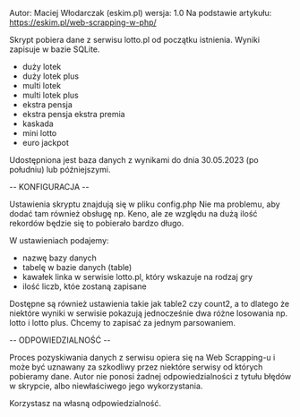 Autor: Maciej Włodarczak (eskim.pl)
wersja: 1.0
Na podstawie artykułu: https://eskim.pl/web-scrapping-w-php/

Skrypt pobiera dane z serwisu lotto.pl od początku istnienia. Wyniki zapisuje w bazie SQLite.

- duży lotek
- duży lotek plus
- multi lotek
- multi lotek plus
- ekstra pensja
- ekstra pensja ekstra premia
- kaskada
- mini lotto
- euro jackpot

Udostępniona jest baza danych z wynikami do dnia 30.05.2023 (po południu) lub późniejszymi.

-- KONFIGURACJA --

Ustawienia skryptu znajdują się w pliku config.php
Nie ma problemu, aby dodać tam również obsługę np. Keno, ale ze względu na dużą ilość rekordów będzie się to pobierało bardzo długo.

W ustawieniach podajemy:
- nazwę bazy danych
- tabelę w bazie danych (table)
- kawałek linka w serwisie lotto.pl, który wskazuje na rodzaj gry
- ilość liczb, któe zostaną zapisane

Dostępne są również ustawienia takie jak table2 czy count2, a to dlatego że niektóre wyniki w serwisie pokazują jednocześnie dwa różne losowania np. lotto i lotto plus. Chcemy to zapisać za jednym parsowaniem.

-- ODPOWIEDZIALNOŚĆ --

Proces pozyskiwania danych z serwisu opiera się na Web Scrapping-u i może być uznawany za szkodliwy przez niektóre serwisy od których pobieramy dane.
Autor nie ponosi żadnej odpowiedzialności z tytułu błędów w skrypcie, albo niewłaściwego jego wykorzystania.

Korzystasz na własną odpowiedzialność.